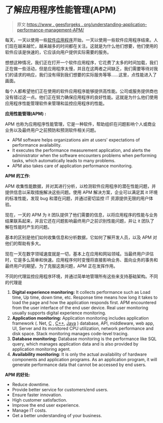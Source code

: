# 了解应用程序性能管理(APM)

> 原文:[https://www . geesforgeks . org/understanding-application-performance-management-APM/](https://www.geeksforgeeks.org/understanding-application-performance-management-apm/)

每天，一天以使用一些[软件应用程序](https://www.geeksforgeeks.org/application-software/)开始，一天以使用一些软件应用程序结束。人们现在越来越忙，越来越多的时间都在关注。这就是为什么他们想要，他们使用的软件应该是快速的，它应该向用户提供实际需要的服务。

想想这种情况，我们正在打开一个软件应用程序，它花费了太多的时间加载，我们正在做一些活动，但是应用程序太慢，并且在这两者之间缺乏，我们需要等待对我们的请求的响应，我们没有得到我们想要的实际服务等等……这里，点性能进入了画面。

每个人都希望他们正在使用的软件应用程序能够提供高性能。公司或服务提供商也没有错过这一点。他们正在努力确保应用程序的良好性能。这就是为什么他们使用应用程序性能管理软件来管理和监控应用程序的性能。

**应用性能管理(APM) :**

APM 也称为应用程序性能管理，它是一种软件，帮助组织在问题影响个人或商业业务以及最终用户之前预防和预测软件相关问题。

*   APM software helps organizations aim at users' expectations of performance availability.
*   It executes the performance measurement application, and alerts the administrator when the software encounters problems when performing tasks, which automatically leads to many problems.
*   APM also takes care of application performance monitoring.

**APM 的工作:**

APM 收集性能数据，并对其进行分析，以检测软件应用程序的潜在性能问题，并提供信息以采取措施解决这些问题。使用 APM 解决方案，企业可以满足其 it 环境的标准性能，发现 bug 和潜在问题，并通过密切监控 IT 资源提供无限的用户体验。

现在，一天的 APM 为 it 团队提供了他们需要的信息，以将应用程序的性能与业务结果联系起来，并且它还在问题影响最终用户之前识别性能问题，并让 it 团队了解在性能时产生的问题。

基本的区别是他们如何收集信息和分析数据，它如何了解开发人员，以及 APM 对他们的帮助有多大。

现在一天在数字领域速度就是一切，基本上在应用和网站领域。当最终用户评估时，它是多么简单和快速。应用程序何时变慢将直接影响业务、面向业务的事务和最终用户的期望。为了克服这类问题，APM 正在发挥作用。

不同的代理监控应用程序环境，并通过简单地管理所有这些来支持基础架构。不同的代理是

1.  **Digital experience monitoring:** It collects performance such as Load time, Up time, down time, etc. Response time means how long it takes to load the page and how the application responds first. APM encountered from the user interface of the end user device. Real user monitoring usually supports digital experience monitoring.
2.  **Application monitoring:** Application monitoring includes application framework (. Net, [C](https://www.geeksforgeeks.org/c-programming-language/) , [C++](https://www.geeksforgeeks.org/c-plus-plus/), [Java](https://www.geeksforgeeks.org/java/) ) database, API, middleware, web app, UI, Server and its monitored CPU utilization, network performance and disk space. Stack monitoring manages code-level tracing.
3.  **Database monitoring:** Database monitoring is the performance like SQL query, which manages application data and is also provided by application monitoring agent.
4.  **Availability monitoring:** It is only the actual availability of hardware components and application programs. As an application program, it will generate performance data that cannot be accessed by end users.

**APM 的好处:**

*   Reduce downtime.
*   Provide better service for customers/end users.
*   Ensure faster innovation.
*   High customer satisfaction.
*   Improve the end user experience.
*   Manage IT costs.
*   Get a better understanding of your business.